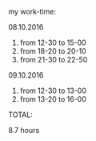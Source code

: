 my work-time:

08.10.2016
 1. from 12-30 to 15-00
 2. from 18-20 to 20-10
 3. from 21-30 to 22-50

09.10.2016
 1. from 12-30 to 13-00
 2. from 13-20 to 16-00

TOTAL:

8.7 hours